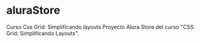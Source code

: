 # aluraStore
Curso Css Grid: Simplificando layouts
Proyecto Alura Store del curso "CSS Grid: Simplificando Layouts".
